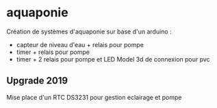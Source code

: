 # aquaponie

Création de systèmes d'aquaponie sur base d'un arduino :
- capteur de niveau d'eau + relais pour pompe
- timer + relais pour pompe
- timer + 2 relais pour pompe et LED 
Model 3d de connexion pour pvc

## Upgrade 2019
Mise place d'un RTC DS3231 pour gestion eclairage et pompe 
